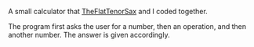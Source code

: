 A small calculator that [TheFlatTenorSax](github.com/TheFlatTenorSax) and I coded together.

The program first asks the user for a number, then an operation, and then another number.
The answer is given accordingly.
